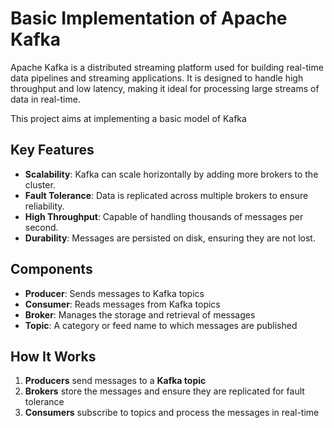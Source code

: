 # Basic Implementation of **Apache Kafka**

Apache Kafka is a distributed streaming platform used for building real-time data pipelines and streaming applications. It is designed to handle high throughput and low latency, making it ideal for processing large streams of data in real-time.

This project aims at implementing a basic model of Kafka

## Key Features

- **Scalability**: Kafka can scale horizontally by adding more brokers to the cluster.
- **Fault Tolerance**: Data is replicated across multiple brokers to ensure reliability.
- **High Throughput**: Capable of handling thousands of messages per second.
- **Durability**: Messages are persisted on disk, ensuring they are not lost.

## Components

- **Producer**: Sends messages to Kafka topics
- **Consumer**: Reads messages from Kafka topics
- **Broker**: Manages the storage and retrieval of messages
- **Topic**: A category or feed name to which messages are published

## How It Works

1. **Producers** send messages to a **Kafka topic**
2. **Brokers** store the messages and ensure they are replicated for fault tolerance
3. **Consumers** subscribe to topics and process the messages in real-time
